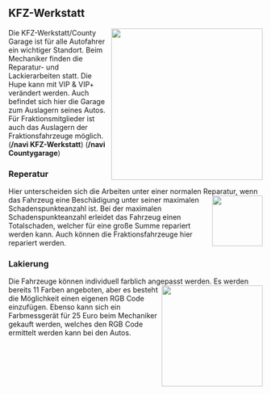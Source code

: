 ## KFZ-Werkstatt

<img align="right" width="300" eight="200" src="https://i.imgur.com/g4HiJsX.png">

Die KFZ-Werkstatt/County Garage ist für alle Autofahrer ein wichtiger Standort. Beim Mechaniker finden die Reparatur- und Lackierarbeiten statt. Die Hupe kann mit VIP & VIP+ verändert werden. Auch befindet sich hier die Garage zum Auslagern seines Autos. Für Fraktionsmitglieder ist auch das Auslagern der Fraktionsfahrzeuge möglich. 
(**/navi KFZ-Werkstatt**)
(**/navi Countygarage**) 


### Reperatur

Hier unterscheiden sich die Arbeiten unter einer normalen Reparatur, <img align="right" width="100" eight="50" src="https://i.imgur.com/LgO83bL.png"> wenn das Fahrzeug eine Beschädigung unter seiner maximalen Schadenspunkteanzahl ist. Bei der maximalen Schadenspunkteanzahl erleidet das Fahrzeug einen Totalschaden, welcher für eine große Summe repariert werden kann. Auch können die Fraktionsfahrzeuge hier repariert werden.


### Lakierung


Die Fahrzeuge können individuell farblich angepasst werden. Es werden bereits 11 Farben angeboten, <img align="right" width="200" eight="150" src="https://i.imgur.com/gkub6bq.png"> aber es besteht die Möglichkeit einen eigenen RGB Code einzufügen. Ebenso kann sich ein Farbmessgerät für 25 Euro beim Mechaniker gekauft werden, welches den RGB Code ermittelt werden kann bei den Autos.

